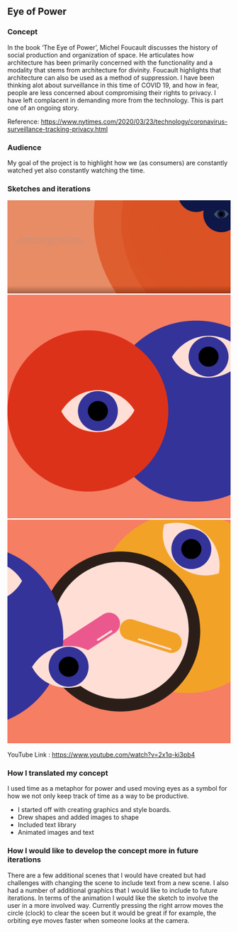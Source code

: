 ## Eye of Power

### Concept

In the book ‘The Eye of Power’, Michel Foucault discusses the history of social production and organization of space. He articulates how architecture has been primarily concerned with the functionality and a modality that stems from architecture for divinity. Foucault highlights that architecture can also be used as a method of suppression. I have been thinking alot about surveillance in this time of COVID 19, and how in fear, people are less concerned about compromising their rights to privacy. I have left complacent in demanding more from the technology. This is part one of an ongoing story.

Reference: https://www.nytimes.com/2020/03/23/technology/coronavirus-surveillance-tracking-privacy.html

### Audience

My goal of the project is to highlight how we (as consumers) are constantly watched yet also constantly watching the time.

### Sketches and iterations

![Screenshot of emptyExample](emptyExample.png)
![Screenshot of project](eyes_clocks-01.png)
![Photo of project](eyes_clocks-02.png)

YouTube Link : https://www.youtube.com/watch?v=2x1q-ki3pb4

### How I translated my concept

I used time as a metaphor for power and used moving eyes as a symbol for how we not only keep track of time as a way to be productive.

- I started off with creating graphics and style boards.
- Drew shapes and added images to shape
- Included text library
- Animated images and text

### How I would like to develop the concept more in future iterations

There are a few additional scenes that I would have created but had challenges with changing the scene to include text from a new scene. I also had a number of additional graphics that I would like to include to future iterations. In terms of the animation I would like the sketch to involve the user in a more involved way. Currently pressing the right arrow moves the circle (clock) to clear the sceen but it would be great if for example, the orbiting eye moves faster when someone looks at the camera.
